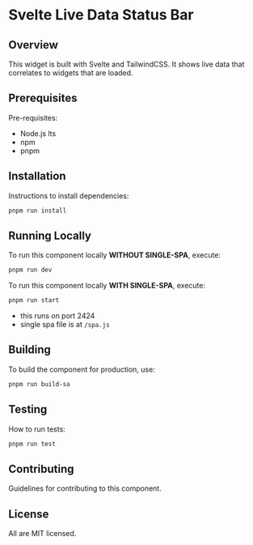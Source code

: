 # Svelte Live Data Status Bar

## Overview

This widget is built with Svelte and TailwindCSS. It shows live data that correlates to widgets that are loaded.

## Prerequisites

Pre-requisites:

- Node.js lts
- npm
- pnpm

## Installation

Instructions to install dependencies:

```bash
pnpm run install
```

## Running Locally

To run this component locally **WITHOUT SINGLE-SPA**, execute:

```bash
pnpm run dev
```

To run this component locally **WITH SINGLE-SPA**, execute:

```bash
pnpm run start
```

- this runs on port 2424
- single spa file is at `/spa.js`

## Building

To build the component for production, use:

```bash
pnpm run build-sa
```

## Testing

How to run tests:

```bash
pnpm run test
```

## Contributing

Guidelines for contributing to this component.

## License

All are MIT licensed.
